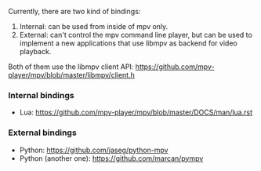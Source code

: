 Currently, there are two kind of bindings:

1. Internal: can be used from inside of mpv only.
2. External: can't control the mpv command line player, but can be used to implement a new applications that use libmpv as backend for video playback.

Both of them use the libmpv client API: https://github.com/mpv-player/mpv/blob/master/libmpv/client.h

### Internal bindings

- Lua: https://github.com/mpv-player/mpv/blob/master/DOCS/man/lua.rst

### External bindings

- Python: https://github.com/jaseg/python-mpv
- Python (another one): https://github.com/marcan/pympv
